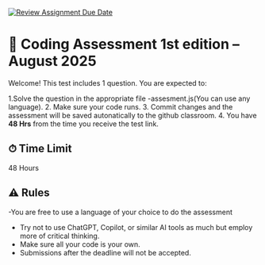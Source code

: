 [![Review Assignment Due Date](https://classroom.github.com/assets/deadline-readme-button-22041afd0340ce965d47ae6ef1cefeee28c7c493a6346c4f15d667ab976d596c.svg)](https://classroom.github.com/a/xy8zZ7vr)
# 🧠 Coding Assessment 1st edition – August 2025 

Welcome! This test includes 1 question. You are expected to:

1.Solve the question in the appropriate file -assesment.js(You can use any language). 
2. Make sure your code runs.
3. Commit changes and the assessment will be saved autonatically to the github classroom.
4. You have **48 Hrs** from the time you receive the test link.

## ⏱ Time Limit
48 Hours 

## ⚠️ Rules
-You are free to use a language of your choice to do the assessment
- Try not to use ChatGPT, Copilot, or similar AI tools as much but employ more of critical thinking.
- Make sure all your code is your own.
- Submissions after the deadline will not be accepted.
